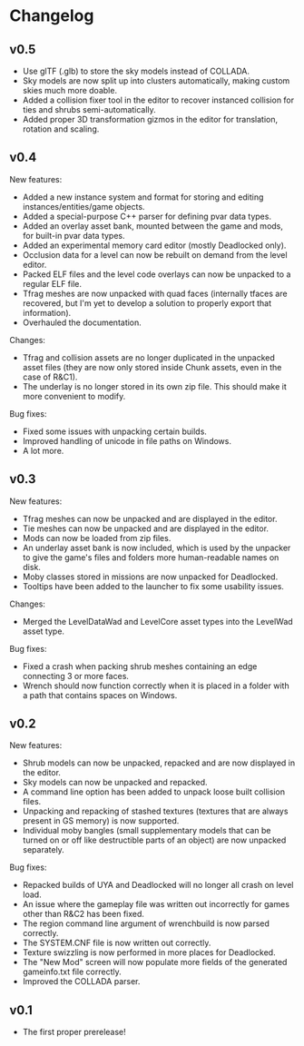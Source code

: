 # Changelog

## v0.5

- Use glTF (.glb) to store the sky models instead of COLLADA.
- Sky models are now split up into clusters automatically, making custom skies much more doable.
- Added a collision fixer tool in the editor to recover instanced collision for ties and shrubs semi-automatically.
- Added proper 3D transformation gizmos in the editor for translation, rotation and scaling.

## v0.4

New features:
- Added a new instance system and format for storing and editing instances/entities/game objects.
- Added a special-purpose C++ parser for defining pvar data types.
- Added an overlay asset bank, mounted between the game and mods, for built-in pvar data types.
- Added an experimental memory card editor (mostly Deadlocked only).
- Occlusion data for a level can now be rebuilt on demand from the level editor.
- Packed ELF files and the level code overlays can now be unpacked to a regular ELF file.
- Tfrag meshes are now unpacked with quad faces (internally tfaces are recovered, but I'm yet to develop a solution to properly export that information).
- Overhauled the documentation.

Changes:
- Tfrag and collision assets are no longer duplicated in the unpacked asset files (they are now only stored inside Chunk assets, even in the case of R&C1).
- The underlay is no longer stored in its own zip file. This should make it more convenient to modify.

Bug fixes:
- Fixed some issues with unpacking certain builds.
- Improved handling of unicode in file paths on Windows.
- A lot more.

## v0.3

New features:
- Tfrag meshes can now be unpacked and are displayed in the editor.
- Tie meshes can now be unpacked and are displayed in the editor.
- Mods can now be loaded from zip files.
- An underlay asset bank is now included, which is used by the unpacker to give the game's files and folders more human-readable names on disk.
- Moby classes stored in missions are now unpacked for Deadlocked.
- Tooltips have been added to the launcher to fix some usability issues.

Changes:
- Merged the LevelDataWad and LevelCore asset types into the LevelWad asset type.

Bug fixes:
- Fixed a crash when packing shrub meshes containing an edge connecting 3 or more faces.
- Wrench should now function correctly when it is placed in a folder with a path that contains spaces on Windows.

## v0.2

New features:
- Shrub models can now be unpacked, repacked and are now displayed in the editor.
- Sky models can now be unpacked and repacked.
- A command line option has been added to unpack loose built collision files.
- Unpacking and repacking of stashed textures (textures that are always present in GS memory) is now supported.
- Individual moby bangles (small supplementary models that can be turned on or off like destructible parts of an object) are now unpacked separately.

Bug fixes:
- Repacked builds of UYA and Deadlocked will no longer all crash on level load.
- An issue where the gameplay file was written out incorrectly for games other than R&C2 has been fixed.
- The region command line argument of wrenchbuild is now parsed correctly.
- The SYSTEM.CNF file is now written out correctly.
- Texture swizzling is now performed in more places for Deadlocked.
- The "New Mod" screen will now populate more fields of the generated gameinfo.txt file correctly.
- Improved the COLLADA parser.

## v0.1

- The first proper prerelease!
